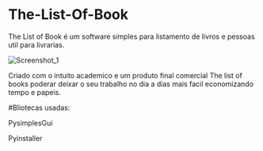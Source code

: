 # The-List-Of-Book
  The List of Book é um software simples para listamento de livros e pessoas util para livrarias.


![Screenshot_1](https://user-images.githubusercontent.com/68930411/145687759-664e4fc4-1c52-47ad-ab22-0b031c2f6d97.jpg)



  Criado com o intuito academico e um produto final comercial The list of books poderar deixar o seu trabalho no dia a dias mais 
facil economizando tempo e papeis.


#Bliotecas usadas:

  PysimplesGui
  
  Pyinstaller
  

